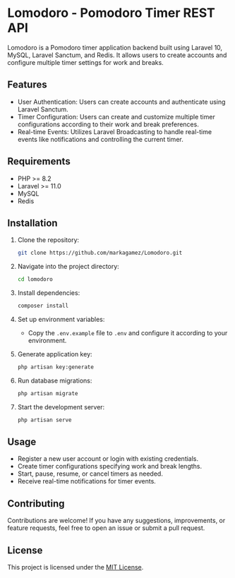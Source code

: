 # Lomodoro - Pomodoro Timer REST API

Lomodoro is a Pomodoro timer application backend built using Laravel 10, MySQL, Laravel Sanctum, and Redis. It allows users to create accounts and configure multiple timer settings for work and breaks.

## Features

- User Authentication: Users can create accounts and authenticate using Laravel Sanctum.
- Timer Configuration: Users can create and customize multiple timer configurations according to their work and break preferences.
- Real-time Events: Utilizes Laravel Broadcasting to handle real-time events like notifications and controlling the current timer.

## Requirements

- PHP >= 8.2
- Laravel >= 11.0
- MySQL
- Redis

## Installation

1. Clone the repository:
   ```bash
   git clone https://github.com/markagamez/Lomodoro.git
   ```

2. Navigate into the project directory:
   ```bash
   cd lomodoro
   ```

3. Install dependencies:
   ```bash
   composer install
   ```

4. Set up environment variables:
   - Copy the `.env.example` file to `.env` and configure it according to your environment.

5. Generate application key:
   ```bash
   php artisan key:generate
   ```

6. Run database migrations:
   ```bash
   php artisan migrate
   ```

7. Start the development server:
   ```bash
   php artisan serve
   ```

## Usage

- Register a new user account or login with existing credentials.
- Create timer configurations specifying work and break lengths.
- Start, pause, resume, or cancel timers as needed.
- Receive real-time notifications for timer events.

## Contributing

Contributions are welcome! If you have any suggestions, improvements, or feature requests, feel free to open an issue or submit a pull request.

## License

This project is licensed under the [MIT License](LICENSE).
